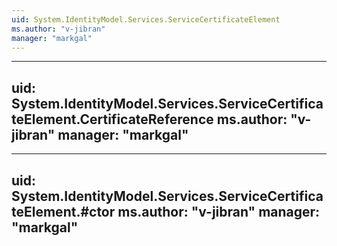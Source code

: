 ```yaml
---
uid: System.IdentityModel.Services.ServiceCertificateElement
ms.author: "v-jibran"
manager: "markgal"
---
```


---
uid: System.IdentityModel.Services.ServiceCertificateElement.CertificateReference
ms.author: "v-jibran"
manager: "markgal"
---

---
uid: System.IdentityModel.Services.ServiceCertificateElement.#ctor
ms.author: "v-jibran"
manager: "markgal"
---
